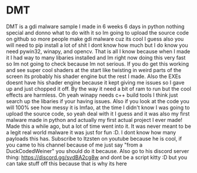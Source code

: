 # DMT
DMT is a gdi malware sample I made in 6 weeks 6 days in python nothing special and donno what to do with it so Im going to upload the source code on github so
more people make gdi malware cuz its cool I guess also you will need to pip install a lot of shit I dont know how much but I do know you need pywin32, winapy,
and opencv. That is all I know because when I made it I had way to many libaries installed and Im right now doing this very fast so Im not going to check
because Im not serious. If you do get this working and see super cool shaders at
the start like twisting in weird parts of the screen its probably his shader engine but the rest I made. Also the EXEs doesnt have his shader engine because
it kept giving me issues so I gave up and just chopped it off. By the way it need a bit of ram to run but the cool effects are harmless. Oh yeah winapy needs
c++ build tools I think just search up the libaries if your having issues. Also if you look at the code you will 100% see how messy it is lmfao, at the time
I didn't know I was going to upload the source code, so yeah deal with it I guess and it was also my first malware made in python and actually my first actual
project I ever made! Made this a while ago, but a lot of time went into it. It was never meant to be a legit real world malware it was just for fun :D. 
I dont know how many payloads this has. Subscribe to Itzsten on youtube because he is cool, if you came to his channel because of me just say
"from a DuckCodedWeiner" you should do it because. Also go to his discord server thing: https://discord.gg/svdBA2cg8w and dont be a script kitty :D but you can
take stuff off this because that is why its here
